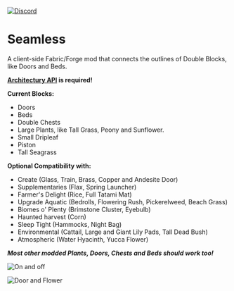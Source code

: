 [![Discord](https://i.imgur.com/JiW4MLF.png)](https://discord.gg/PJCXjSJnu2)

# Seamless

A client-side Fabric/Forge mod that connects the outlines of Double Blocks, like Doors and Beds.

**[Architectury API](https://modrinth.com/mod/architectury-api/versions)  is required!**

**Current Blocks:**

- Doors
- Beds
- Double Chests
- Large Plants, like Tall Grass, Peony and Sunflower.
- Small Dripleaf
- Piston
- Tall Seagrass

**Optional Compatibility with:**

- Create (Glass, Train, Brass, Copper and Andesite Door)
- Supplementaries (Flax, Spring Launcher)
- Farmer's Delight (Rice, Full Tatami Mat)
- Upgrade Aquatic (Bedrolls, Flowering Rush, Pickerelweed, Beach Grass)
- Biomes o' Plenty (Brimstone Cluster, Eyebulb)
- Haunted harvest (Corn)
- Sleep Tight (Hammocks, Night Bag)
- Environmental (Cattail, Large and Giant Lily Pads, Tall Dead Bush)
- Atmospheric (Water Hyacinth, Yucca Flower)

***Most other modded Plants, Doors, Chests and Beds should work too!***


![On and off](https://imgur.com/DosLg8Z.png)

![Door and Flower](https://imgur.com/jT5kg38.png)